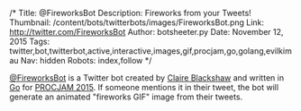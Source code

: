 /*
Title: @FireworksBot
Description: Fireworks from your Tweets!
Thumbnail: /content/bots/twitterbots/images/FireworksBot.png
Link: http://twitter.com/FireworksBot
Author: botsheeter.py
Date: November 12, 2015
Tags: twitter,bot,twitterbot,active,interactive,images,gif,procjam,go,golang,evilkimau
Nav: hidden
Robots: index,follow
*/

[@FireworksBot](https://twitter.com/FireworksBot) is a Twitter bot created by [Claire Blackshaw](https://twitter.com/EvilKimau) and written in [Go](https://golang.org/) for [PROCJAM 2015](https://botwiki.org/events/#procjam-2015). If someone mentions it in their tweet, the bot will generate an animated "fireworks GIF" image from their tweets.

